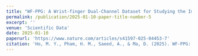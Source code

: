 ```yaml
---
title: "WF-PPG: A Wrist-finger Dual-Channel Dataset for Studying the Impact of Contact Pressure on PPG Morphology"
permalink: /publication/2025-01-10-paper-title-number-5
excerpt: ''
venue: 'Scientific Data'
date: 2025-01-10
paperurl: 'https://www.nature.com/articles/s41597-025-04453-7'
citation: 'Ho, M. Y., Pham, H. M., Saeed, A., & Ma, D. (2025). WF-PPG: A Wrist-finger Dual-Channel Dataset for Studying the Impact of Contact Pressure on PPG Morphology. Scientific Data, 12(1), 1-11. https://doi.org/10.1038/s41597-025-04453-7'
---
```

